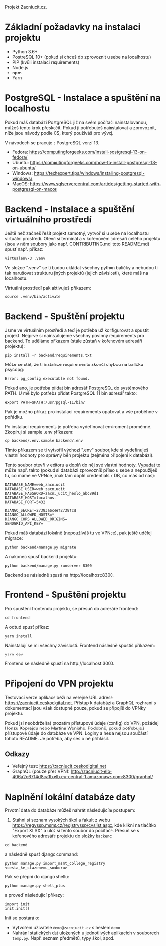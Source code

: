 Projekt Zacniucit.cz.

# Základní požadavky na instalaci projektu

- Python 3.6+
- PostreSQL 10+ (pokud si chceš db zprovoznit u sebe na localhostu)
- PIP (kvůli instalaci requirements)
- Node.js
- npm
- Yarn

# PostgreSQL - Instalace a spuštění na localhostu

Pokud máš databázi PostgreSQL již na svém počítači nainstalovanou, můžeš
tento krok přeskočit. Pokud ji potřebuješ nainstalovat a zprovoznit, níže
jsou návody podle OS, který používáš pro vývoj.

V návodech se pracuje s PostgreSQL verzí 13.

- Fedora: https://computingforgeeks.com/install-postgresql-13-on-fedora/
- Ubuntu: https://computingforgeeks.com/how-to-install-postgresql-13-on-ubuntu/
- Windows: https://techexpert.tips/windows/installing-postgresql-windows/
- MacOS: https://www.sqlservercentral.com/articles/getting-started-with-postgresql-on-macos

# Backend - Instalace a spuštění virtuálního prostředí

Ještě než začneš řešit projekt samotný, vytvoř si u sebe na localhostu
virtuální prostředí. Otevři si terminál a v kořenovém adresáři celého
projektu (jsou v něm soubory jako např. CONTRIBUTING.md, toto README.md)
spusť např. příkaz:

```
virtualenv-3 .venv
```

Ve složce ".venv" se ti budou ukládat všechny python balíčky a nebudou ti
tak narušovat strukturu jiných projektů (jejich závislosti), které máš
na localhostu.

Virtuální prostředí pak aktivuješ příkazem:

```
source .venv/bin/activate
```

# Backend - Spuštění projektu

Jsme ve virtuálním prostředí a teď je potřeba už konfigurovat a spustit projekt.
Nejprve si nainstalujeme všechny povinný requirements pro backend. To uděláme
příkazem (stále zůstaň v kořenovém adresáři projektu):

```
pip install -r backend/requirements.txt
```

Může se stát, že ti instalace requirements skončí chybou na balíčku psycopg:

```
Error: pg_config executable not found.
```

Pokud ano, je potřeba přidat bin adresář PostgreSQL do systémového PATH.
U mě bylo potřeba přidat PostgreSQL 11 bin adresář takto:

```
export PATH=$PATH:/usr/pgsql-11/bin/
```

Pak je možno příkaz pro instalaci requirements opakovat a vše proběhne v pořádku.

Po instalaci requirements je potřeba vydefinovat enviroment proměnné.
Zkopíruj si sample .env příkazem:

```
cp backend/.env.sample backend/.env
```

Tímto příkazem se ti vytvořil výchozí ".env" soubor, kde si vydefinuješ vlastní
hodnoty pro správný běh projektu (zejména připojení k databázi).

Tento soubor otevři v editoru a doplň do něj své vlastní hodnoty. Vypadat to může
např. takto (pokud si databázi zprovozníš přímo u sebe a nepoužiješ tu, co máme
ve VPNce, jinak tam doplň credentials k DB, co máš od nás):

```
DATABASE_NAME=web_zacniucit
DATABASE_USER=web_zacniucit
DATABASE_PASSWORD=zacni_ucit_heslo_abc89d1
DATABASE_HOST=localhost
DATABASE_PORT=5432

DJANGO_SECRET=27383abcdef2738fcd
DJANGO_ALLOWED_HOSTS=*
DJANGO_CORS_ALLOWED_ORIGINS=
SENDGRID_API_KEY=
```

Pokud máš databázi lokálně (nepoužíváš tu ve VPNce), pak ještě udělej migrace:

```
python backend/manage.py migrate
```

A nakonec spusť backend projektu:

```
python backend/manage.py runserver 8300
```

Backend se následně spustí na http://localhost:8300.


# Frontend - Spuštění projektu

Pro spuštění frontendu projektu, se přesuň do adresáře frontend:

```
cd frontend
```

A odtud spusť příkaz:

```
yarn install
```

Nainstalují se mi všechny závislosti. Frontend následně spustíš příkazem:

```
yarn dev
```

Frontend se následně spustí na http://localhost:3000.


# Připojení do VPN projektu

Testovací verze aplikace běží na veřejné URL adrese https://zacniucit.ceskodigital.net.
Přístup k databázi a GraphQL rozhraní s dokumentací jsou však dostupné pouze, pokud se připojíš
do VPNky projektu.

Pokud jsi neobdržel(a) prozatím přístupové údaje (config) do VPN, požádej Honzu Koprajdu
nebo Martina Wenishe. Podobně, pokud potřebuješ přístupové údaje do databáze ve VPN.
Loginy a hesla nejsou součástí tohoto README. Je potřeba, aby ses o ně přihlásil.

## Odkazy

- Veřejný test: https://zacniucit.ceskodigital.net
- GraphQL (pouze přes VPN): http://zacniucit-elb-406a2c6714d8ca1b.elb.eu-central-1.amazonaws.com:8300/graphql/


# Naplnění lokální databáze daty

Prvotní data do databáze můžeš nahrát následujícím postupem:

1. Stáhni si seznam vysokých škol a fakult z webu https://regvssp.msmt.cz/registrvssp/cvslist.aspx,
kde klikni na tlačítko "Export XLSX" a ulož si tento soubor do počítače. Přesuň se s kořenového
adresáře projektu do složky `backend`:

```
cd backend 
```

a následně spusť django command:

```
python manage.py import_msmt_college_registry <cesta_ke_stazenemu_souboru>
```

Pak se přepni do django shellu:

```
python manage.py shell_plus
```

a proveď následující příkazy:

```
import init
init.init()
```

Init se postárá o:
* Vytvoření uživatele `demo@zacniucit.cz` s heslem `demo`
* Nahrání statických dat uložených u jednotlivých aplikacích v souborech `temp.py`. Např. seznam
předmětů, typy škol, apod.

